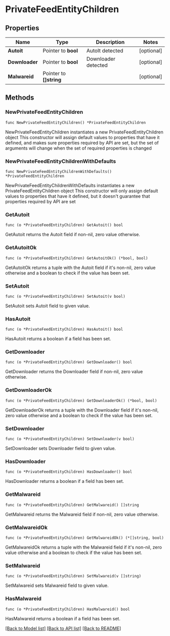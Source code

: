 # PrivateFeedEntityChildren

## Properties

Name | Type | Description | Notes
------------ | ------------- | ------------- | -------------
**Autoit** | Pointer to **bool** | AutoIt detected | [optional] 
**Downloader** | Pointer to **bool** | Downloader detected | [optional] 
**Malwareid** | Pointer to **[]string** |  | [optional] 

## Methods

### NewPrivateFeedEntityChildren

`func NewPrivateFeedEntityChildren() *PrivateFeedEntityChildren`

NewPrivateFeedEntityChildren instantiates a new PrivateFeedEntityChildren object
This constructor will assign default values to properties that have it defined,
and makes sure properties required by API are set, but the set of arguments
will change when the set of required properties is changed

### NewPrivateFeedEntityChildrenWithDefaults

`func NewPrivateFeedEntityChildrenWithDefaults() *PrivateFeedEntityChildren`

NewPrivateFeedEntityChildrenWithDefaults instantiates a new PrivateFeedEntityChildren object
This constructor will only assign default values to properties that have it defined,
but it doesn't guarantee that properties required by API are set

### GetAutoit

`func (o *PrivateFeedEntityChildren) GetAutoit() bool`

GetAutoit returns the Autoit field if non-nil, zero value otherwise.

### GetAutoitOk

`func (o *PrivateFeedEntityChildren) GetAutoitOk() (*bool, bool)`

GetAutoitOk returns a tuple with the Autoit field if it's non-nil, zero value otherwise
and a boolean to check if the value has been set.

### SetAutoit

`func (o *PrivateFeedEntityChildren) SetAutoit(v bool)`

SetAutoit sets Autoit field to given value.

### HasAutoit

`func (o *PrivateFeedEntityChildren) HasAutoit() bool`

HasAutoit returns a boolean if a field has been set.

### GetDownloader

`func (o *PrivateFeedEntityChildren) GetDownloader() bool`

GetDownloader returns the Downloader field if non-nil, zero value otherwise.

### GetDownloaderOk

`func (o *PrivateFeedEntityChildren) GetDownloaderOk() (*bool, bool)`

GetDownloaderOk returns a tuple with the Downloader field if it's non-nil, zero value otherwise
and a boolean to check if the value has been set.

### SetDownloader

`func (o *PrivateFeedEntityChildren) SetDownloader(v bool)`

SetDownloader sets Downloader field to given value.

### HasDownloader

`func (o *PrivateFeedEntityChildren) HasDownloader() bool`

HasDownloader returns a boolean if a field has been set.

### GetMalwareid

`func (o *PrivateFeedEntityChildren) GetMalwareid() []string`

GetMalwareid returns the Malwareid field if non-nil, zero value otherwise.

### GetMalwareidOk

`func (o *PrivateFeedEntityChildren) GetMalwareidOk() (*[]string, bool)`

GetMalwareidOk returns a tuple with the Malwareid field if it's non-nil, zero value otherwise
and a boolean to check if the value has been set.

### SetMalwareid

`func (o *PrivateFeedEntityChildren) SetMalwareid(v []string)`

SetMalwareid sets Malwareid field to given value.

### HasMalwareid

`func (o *PrivateFeedEntityChildren) HasMalwareid() bool`

HasMalwareid returns a boolean if a field has been set.


[[Back to Model list]](../README.md#documentation-for-models) [[Back to API list]](../README.md#documentation-for-api-endpoints) [[Back to README]](../README.md)


